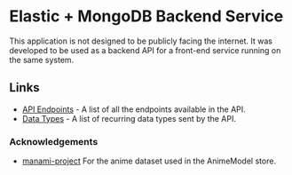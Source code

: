 # Elastic + MongoDB Backend Service

This application is not designed to be publicly facing the internet. It was developed to be used as a backend API for a front-end service running on the same system.

## Links

- [API Endpoints](./endpoints.md) - A list of all the endpoints available in the API.
- [Data Types](./datatypes.md) - A list of recurring data types sent by the API.

### Acknowledgements

- [manami-project](https://github.com/manami-project) For the anime dataset used in the AnimeModel store.
